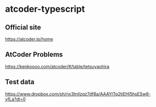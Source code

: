 # atcoder-typescript
## Official site
https://atcoder.jp/home
## AtCoder Problems
https://kenkoooo.com/atcoder/#/table/tetsuyaohira
## Test data
https://www.dropbox.com/sh/nx3tnilzqz7df8a/AAAYlTq2tiEHl5hsESw6-yfLa?dl=0

